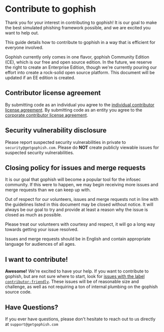 # Contribute to gophish

Thank you for your interest in contributing to gophish! It is our goal to make the best simulated phishing framework possible, and we are excited you want to help out.

This guide details how to contribute to gophish in a way that is efficient for everyone involved.

Gophish currently only comes in one flavor, gophish Community Edition (CE), which is our free and open source edition. In the future, we reserve the right to create an Enterprise Edition, though we're currently pouring our effort into create a rock-solid open source platform. This document will be updated if an EE edition is created.

## Contributor license agreement

By submitting code as an individual you agree to the
[individual contributor license agreement](doc/individual_contributor_license_agreement.md).
By submitting code as an entity you agree to the
[corporate contributor license agreement](doc/corporate_contributor_license_agreement.md).

## Security vulnerability disclosure

Please report suspected security vulnerabilities in private to
`security@getgophish.com`.
Please do **NOT** create publicly viewable issues for suspected security
vulnerabilities.

## Closing policy for issues and merge requests

It is our goal that gophish will become a popular tool for the infosec community. If this were to happen, we may begin receiving more issues and merge requests than we can keep up with.

Out of respect for our volunteers, issues and merge requests not in line with the guidelines listed in this document may be closed without notice. It will always be our goal to try and provide at least a reason why the issue is closed as much as possible.

Please treat our volunteers with courtesy and respect, it will go a long way
towards getting your issue resolved.

Issues and merge requests should be in English and contain appropriate language
for audiences of all ages.

## I want to contribute!

**Awesome!** We're excited to have your help. If you want to contribute to gophish, but are not sure where to start,
look for [issues with the label `contributor-friendly`][contributor-friendly]. These issues
will be of reasonable size and challenge, as well as not requiring a ton of internal plumbing on the gophish source code.

## Have Questions?
If you ever have questions, please don't hesitate to reach out to us directly at `support@getgophish.com`

[contributor-friendly]: https://github.com/vanhecke/gophish/labels/contributor-friendly
